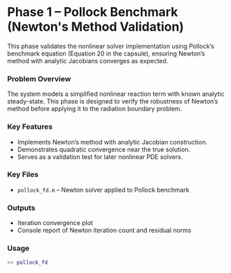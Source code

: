 # Phase 1 – Pollock Benchmark (Newton's Method Validation)

This phase validates the nonlinear solver implementation using Pollock’s benchmark equation (Equation 20 in the capsule), ensuring Newton’s method with analytic Jacobians converges as expected.

### Problem Overview
The system models a simplified nonlinear reaction term with known analytic steady-state. This phase is designed to verify the robustness of Newton’s method before applying it to the radiation boundary problem.

### Key Features
- Implements Newton’s method with analytic Jacobian construction.
- Demonstrates quadratic convergence near the true solution.
- Serves as a validation test for later nonlinear PDE solvers.

### Key Files
- `pollock_fd.m` – Newton solver applied to Pollock benchmark

### Outputs
- Iteration convergence plot
- Console report of Newton iteration count and residual norms

### Usage
```matlab
>> pollock_fd
